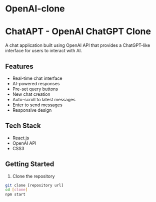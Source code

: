 # OpenAI-clone

# ChatAPT - OpenAI ChatGPT Clone

A chat application built using OpenAI API that provides a ChatGPT-like interface for users to interact with AI.

## Features

- Real-time chat interface
- AI-powered responses
- Pre-set query buttons
- New chat creation
- Auto-scroll to latest messages
- Enter to send messages
- Responsive design

## Tech Stack

- React.js
- OpenAI API
- CSS3

## Getting Started

1. Clone the repository
```bash
git clone [repository url]
cd [clone]
npm start